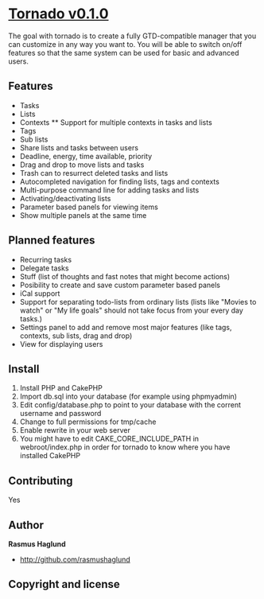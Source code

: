 # [Tornado v0.1.0](http://github.com/rasmushaglund/tornado)

The goal with tornado is to create a fully GTD-compatible manager that you can customize in any way you want to. 
You will be able to switch on/off features so that the same system can be used for basic and advanced users.

## Features
* Tasks
* Lists
* Contexts
** Support for multiple contexts in tasks and lists
* Tags
* Sub lists
* Share lists and tasks between users
* Deadline, energy, time available, priority
* Drag and drop to move lists and tasks
* Trash can to resurrect deleted tasks and lists
* Autocompleted navigation for finding lists, tags and contexts
* Multi-purpose command line for adding tasks and lists
* Activating/deactivating lists
* Parameter based panels for viewing items
* Show multiple panels at the same time

## Planned features
* Recurring tasks
* Delegate tasks
* Stuff (list of thoughts and fast notes that might become actions)
* Posibility to create and save custom parameter based panels
* iCal support
* Support for separating todo-lists from ordinary lists (lists like "Movies to watch" or "My life goals" should not take focus from your every day tasks.)
* Settings panel to add and remove most major features (like tags, contexts, sub lists, drag and drop)
* View for displaying users

## Install
1. Install PHP and CakePHP
2. Import db.sql into your database (for example using phpmyadmin)
3. Edit config/database.php to point to your database with the corrent username and password
4. Change to full permissions for tmp/cache
5. Enable rewrite in your web server
6. You might have to edit CAKE_CORE_INCLUDE_PATH in webroot/index.php in order for tornado to know where you have installed CakePHP

## Contributing
Yes

## Author
**Rasmus Haglund**
+ http://github.com/rasmushaglund

## Copyright and license
